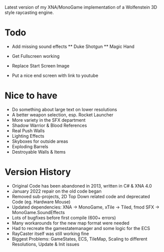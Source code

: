Latest version of my XNA/MonoGame implementation of a Wolfenstein 3D style
raycasting engine.

# Todo
 * Add missing sound effects
 ** Duke Shotgun
 ** Magic Hand
 
 * Get Fullscreen working

 * Replace Start Screen Image
 * Put a nice end screen with link to youtube
 

# Nice to have
 * Do something about large text on lower resolutions
 * A better weapon selection, esp. Rocket Launcher
 * More variety in the SFX department
 * Shadow Warrior & Blood References
 * Real Push Walls
 * Lighting Effects
 * Skyboxes for outside areas
 * Exploding Barrels
 * Destroyable Walls & Items


# Version History
 * Original Code has been abandoned in 2013, written in C# & XNA 4.0
 * January 2022 repair on the old code began
 * Removed sub-projects, 2D Top Down related code and deprecated Code (eg. Hardware Mouse)
 * Updated dependencies: XNA -> MonoGame, xTile -> Tiled, fmod SFX -> MonoGame.SoundEffects
 * Lots of bugfixes before first compile (600+ errors)
 * Many workarounds for the new map format were needed
 * Had to recreate the gamestatemanager and some logic for the ECS
 * RayCaster itself was still working fine
 * Biggest Problems: GameStates, ECS, TileMap, Scaling to different Resolutions, Update & Init issues
